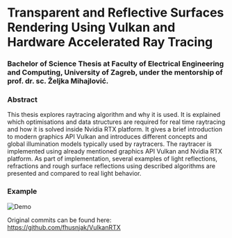 # Transparent and Reflective Surfaces Rendering Using Vulkan and Hardware Accelerated Ray Tracing

### Bachelor of Science Thesis at Faculty of Electrical Engineering and Computing, University of Zagreb, under the mentorship of prof. dr. sc. Željka Mihajlović.

### Abstract
This thesis explores raytracing algorithm and why it is used.
It is explained which optimisations and data structures are required for real time raytracing and how it is solved inside Nvidia RTX platform.
It gives a brief introduction to modern graphics API Vulkan and introduces different concepts and global illumination models typically used by raytracers.
The raytracer is implemented using already mentioned graphics API Vulkan and Nvidia RTX platform.
As part of implementation, several examples of light reflections, refractions and rough surface reflections using described algorithms are presented and compared to real light behavior.

### Example
![Demo](VulkanRaytracing/resources/demo.png)<br/>

Original commits can be found here:
https://github.com/fhusnjak/VulkanRTX
